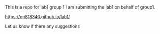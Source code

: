 This is a repo for lab1 group 1
I am submitting the lab1 on behalf of group1.

https://np818340.github.io/lab1/

Let us know if there any suggestions
